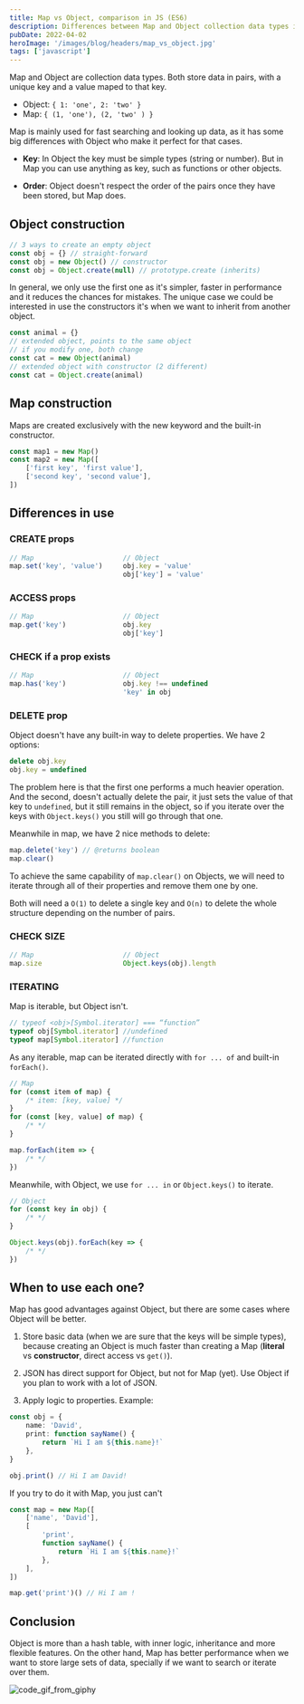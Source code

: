 ```yaml
---
title: Map vs Object, comparison in JS (ES6)
description: Differences between Map and Object collection data types in JavaScript
pubDate: 2022-04-02
heroImage: '/images/blog/headers/map_vs_object.jpg'
tags: ['javascript']
---
```


Map and Object are collection data types. Both store data in pairs, with a unique key and a value maped to that key.

-   Object: `{ 1: 'one', 2: 'two' }`
-   Map: `{ (1, 'one'), (2, 'two' ) }`

Map is mainly used for fast searching and looking up data, as it has some big differences with Object who make it perfect for that cases.

-   **Key**: In Object the key must be simple types (string or number). But in Map you can use anything as key, such as functions or other objects.

-   **Order**: Object doesn't respect the order of the pairs once they have been stored, but Map does.

## Object construction

```ts
// 3 ways to create an empty object
const obj = {} // straight-forward
const obj = new Object() // constructor
const obj = Object.create(null) // prototype.create (inherits)
```

In general, we only use the first one as it's simpler, faster in performance and it reduces the chances for mistakes. The unique case we could be interested in use the constructors it's when we want to inherit from another object.

```ts
const animal = {}
// extended object, points to the same object
// if you modify one, both change
const cat = new Object(animal)
// extended object with constructor (2 different)
const cat = Object.create(animal)
```

## Map construction

Maps are created exclusively with the new keyword and the built-in constructor.

```ts
const map1 = new Map()
const map2 = new Map([
    ['first key', 'first value'],
    ['second key', 'second value'],
])
```

## Differences in use

### CREATE props

```ts
// Map                      // Object
map.set('key', 'value')     obj.key = 'value'
                            obj['key'] = 'value'
```

### ACCESS props

```ts
// Map                      // Object
map.get('key')              obj.key
                            obj['key']
```

### CHECK if a prop exists

```ts
// Map                      // Object
map.has('key')              obj.key !== undefined
                            'key' in obj
```

### DELETE prop

Object doesn't have any built-in way to delete properties. We have 2 options:

```ts
delete obj.key
obj.key = undefined
```

The problem here is that the first one performs a much heavier operation. And the second, doesn't actually delete the pair, it just sets the value of that key to `undefined`, but it still remains in the object, so if you iterate over the keys with `Object.keys()` you still will go through that one.

Meanwhile in map, we have 2 nice methods to delete:

```ts
map.delete('key') // @returns boolean
map.clear()
```

To achieve the same capability of `map.clear()` on Objects, we will need to iterate through all of their properties and remove them one by one.

Both will need a `O(1)` to delete a single key and `O(n)` to delete the whole structure depending on the number of pairs.

### CHECK SIZE

```ts
// Map                      // Object
map.size                    Object.keys(obj).length
```

### ITERATING

Map is iterable, but Object isn't.

```ts
// typeof <obj>[Symbol.iterator] === “function”
typeof obj[Symbol.iterator] //undefined
typeof map[Symbol.iterator] //function
```

As any iterable, map can be iterated directly with `for ... of` and built-in `forEach()`.

```ts
// Map
for (const item of map) {
    /* item: [key, value] */
}
for (const [key, value] of map) {
    /* */
}

map.forEach(item => {
    /* */
})
```

Meanwhile, with Object, we use `for ... in` or `Object.keys()` to iterate.

```ts
// Object
for (const key in obj) {
    /* */
}

Object.keys(obj).forEach(key => {
    /* */
})
```

## When to use each one?

Map has good advantages against Object, but there are some cases where Object will be better.

1. Store basic data (when we are sure that the keys will be simple types), because creating an Object is much faster than creating a Map (**literal** vs **constructor**, direct access vs `get()`).

2. JSON has direct support for Object, but not for Map (yet). Use Object if you plan to work with a lot of JSON.

3. Apply logic to properties. Example:

```ts
const obj = {
    name: 'David',
    print: function sayName() {
        return `Hi I am ${this.name}!`
    },
}

obj.print() // Hi I am David!
```

If you try to do it with Map, you just can't

```ts
const map = new Map([
    ['name', 'David'],
    [
        'print',
        function sayName() {
            return `Hi I am ${this.name}!`
        },
    ],
])

map.get('print')() // Hi I am !
```

## Conclusion

Object is more than a hash table, with inner logic, inheritance and more flexible features. On the other hand, Map has better performance when we want to store large sets of data, specially if we want to search or iterate over them.

![code_gif_from_giphy](/images/blog/endings/2.gif)
